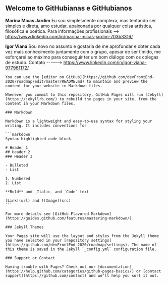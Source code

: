 ## Welcome to GitHubianas e GitHubianos 

<strong>Marina Micas Jardim</strong>
Eu sou simplesmente complexa, mas tentando ser simples e direta, amo estudar, apaixonada por qualquer coisa artística, filosófica e poética. 
Para informações profissionais --> https://www.linkedin.com/in/marina-micas-jardim-703b3316/

<strong>Igor Viana</strong>
Sou novo no assunto e gostaria de me aprofundar e obter cada vez mais conhecimento juntamente com o grupo, apesar de ser tímido, me esforçarei ao máximo para conseguir ter um bom diálogo com os colegas de estudo.
Contato -----> https://www.linkedin.com/in/igor-viana-977961172/



<conteudoNativoGitHub sugestao="manter no readme, rs">

    You can use the [editor on GitHub](https://github.com/devFrontEnd-2020/roadmap/edit/master/README.md) to maintain and preview the content for your website in Markdown files.

    Whenever you commit to this repository, GitHub Pages will run [Jekyll](https://jekyllrb.com/) to rebuild the pages in your site, from the content in your Markdown files.

    ### Markdown

    Markdown is a lightweight and easy-to-use syntax for styling your writing. It includes conventions for

    ```markdown
    Syntax highlighted code block

    # Header 1
    ## Header 2
    ### Header 3

    - Bulleted
    - List

    1. Numbered
    2. List

    **Bold** and _Italic_ and `Code` text

    [Link](url) and ![Image](src)
    ```

    For more details see [GitHub Flavored Markdown](https://guides.github.com/features/mastering-markdown/).

    ### Jekyll Themes

    Your Pages site will use the layout and styles from the Jekyll theme you have selected in your [repository settings](https://github.com/devFrontEnd-2020/roadmap/settings). The name of this theme is saved in the Jekyll `_config.yml` configuration file.

    ### Support or Contact

    Having trouble with Pages? Check out our [documentation](https://help.github.com/categories/github-pages-basics/) or [contact support](https://github.com/contact) and we’ll help you sort it out.
</conteudoNativoGitHub>